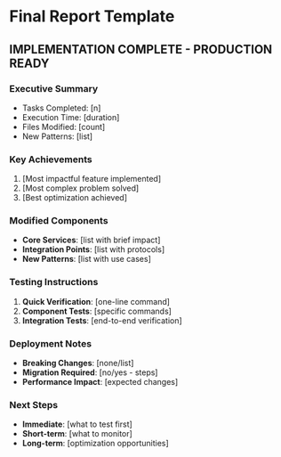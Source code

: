 # Final Report Template

## IMPLEMENTATION COMPLETE - PRODUCTION READY

### Executive Summary
- Tasks Completed: [n]
- Execution Time: [duration]
- Files Modified: [count]
- New Patterns: [list]

### Key Achievements
1. [Most impactful feature implemented]
2. [Most complex problem solved]
3. [Best optimization achieved]

### Modified Components
- **Core Services**: [list with brief impact]
- **Integration Points**: [list with protocols]
- **New Patterns**: [list with use cases]

### Testing Instructions
1. **Quick Verification**: [one-line command]
2. **Component Tests**: [specific commands]
3. **Integration Tests**: [end-to-end verification]

### Deployment Notes
- **Breaking Changes**: [none/list]
- **Migration Required**: [no/yes - steps]
- **Performance Impact**: [expected changes]

### Next Steps
- **Immediate**: [what to test first]
- **Short-term**: [what to monitor]
- **Long-term**: [optimization opportunities]